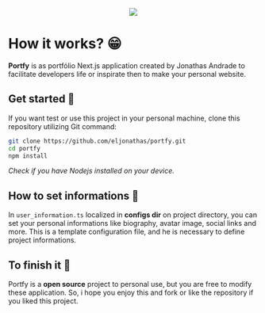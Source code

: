 <p align="center">
  <img src="https://i.imgur.com/qTpqtnh.png">
</p>

# How it works? 😁
**Portfy** is as portfólio Next.js application created by Jonathas Andrade to facilitate developers life or inspirate then to make your personal website. 

## Get started 🚀
If you want test or use this project in your personal machine, clone this repository utilizing Git command:

```bash
git clone https://github.com/eljonathas/portfy.git
cd portfy
npm install
```

_Check if you have Nodejs installed on your device._

## How to set informations 🔧
In `user_information.ts` localized in **configs dir** on project directory, you can set your personal informations like biography, avatar image, social links and more. This is a template configuration file, and he is necessary to define project informations.

## To finish it 🙇
Portfy is a **open source** project to personal use, but you are free to modify these application. So, i hope you enjoy this and fork or like the repository if you liked this project. 
